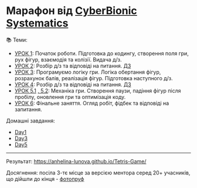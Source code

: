 # Марафон від [CyberBionic Systematics](https://edu.cbsystematics.com/ua)

📚 Теми:
- [УРОК 1](https://www.youtube.com/watch?v=DmP18BpwF8Y): Початок роботи. Підготовка до кодингу, створення поля гри, рух фігур, взаємодія та колізії. Видача д/з.
- [УРОК 2](https://youtu.be/gJTdCu4ARc8?si=MddHJfTMXVyeKn6I&t=4457): Розбір д/з та відповіді на питання. [ДЗ](https://www.youtube.com/watch?v=0mDaG6JVyq8)
- [УРОК 3](https://www.youtube.com/watch?v=c0Cj6YhSFqQ): Програмуємо логіку гри. Логіка обертання фігур, розрахунок балів, реалізація фігур. Підготовка наступного д/з.
- [УРОК 4](https://youtu.be/_9Jsc7r3C2w?si=863-D870wW2GsQTg&t=854): Розбір д/з та відповіді на питання. [ДЗ](https://www.youtube.com/watch?v=9yvjwjPNmKA)
- [УРОК 5.1](https://www.youtube.com/watch?v=TOJ_KMvO-Oo) [, 5.2](https://www.youtube.com/watch?v=foxnNNwZyi4): Механіка гри. Створення паузи, падіння фігур після пробілу, оновлення гри та оптимізація коду.
- [УРОК 6](https://www.youtube.com/watch?v=dlQB4xeXqyU): Фінальне заняття. Огляд робіт, фідбек та відповіді на запитання.

Домашні завдання:
- [Day1](https://github.com/anhelina-lunova/Tetris-Game/tree/main/Homeworks/Day1)
- [Day3](https://github.com/anhelina-lunova/Tetris-Game/tree/main/Homeworks/Day3)
- [Day5]()

---

Результат: https://anhelina-lunova.github.io/Tetris-Game/

Досягнення: посіла 3-тє місце за версією ментора серед 20+ учасників, що дійшли до кінця - [фотопруф](https://www.linkedin.com/feed/update/urn:li:activity:7176461025016213505/)
